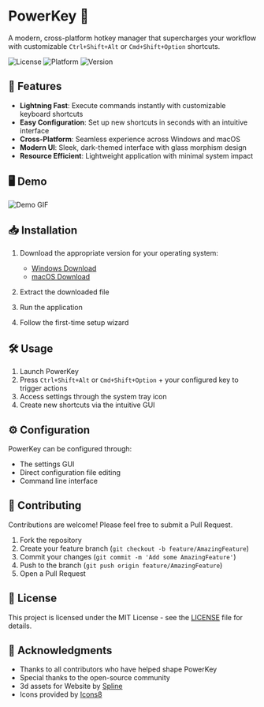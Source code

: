 # PowerKey 🎯

A modern, cross-platform hotkey manager that supercharges your workflow with customizable `Ctrl+Shift+Alt` or `Cmd+Shift+Option` shortcuts.

![License](https://img.shields.io/badge/license-MIT-blue.svg)
![Platform](https://img.shields.io/badge/platform-Windows%20%7C%20macOS-lightgrey.svg)
![Version](https://img.shields.io/badge/version-1.0.0-green.svg)

## 🚀 Features

- **Lightning Fast**: Execute commands instantly with customizable keyboard shortcuts
- **Easy Configuration**: Set up new shortcuts in seconds with an intuitive interface
- **Cross-Platform**: Seamless experience across Windows and macOS
- **Modern UI**: Sleek, dark-themed interface with glass morphism design
- **Resource Efficient**: Lightweight application with minimal system impact

## 🖥️ Demo

![Demo GIF](https://tenor.com/view/corner-sit-deer-gif-10844181262590199499)

## 📥 Installation

1. Download the appropriate version for your operating system:
   - [Windows Download](https://github.com/user-attachments/files/18775243/superkey.zip)
   - [macOS Download](https://github.com/user-attachments/files/18775291/MacSuperkey.zip)

2. Extract the downloaded file
3. Run the application
4. Follow the first-time setup wizard

## 🛠️ Usage

1. Launch PowerKey
2. Press `Ctrl+Shift+Alt` or `Cmd+Shift+Option` + your configured key to trigger actions
3. Access settings through the system tray icon
4. Create new shortcuts via the intuitive GUI

## ⚙️ Configuration

PowerKey can be configured through:
- The settings GUI
- Direct configuration file editing
- Command line interface

## 🤝 Contributing

Contributions are welcome! Please feel free to submit a Pull Request.

1. Fork the repository
2. Create your feature branch (`git checkout -b feature/AmazingFeature`)
3. Commit your changes (`git commit -m 'Add some AmazingFeature'`)
4. Push to the branch (`git push origin feature/AmazingFeature`)
5. Open a Pull Request

## 📝 License

This project is licensed under the MIT License - see the [LICENSE](LICENSE) file for details.

## 🙏 Acknowledgments

- Thanks to all contributors who have helped shape PowerKey
- Special thanks to the open-source community
- 3d assets for Website by [Spline](https://spline.design/)
- Icons provided by [Icons8](https://icons8.com/)
